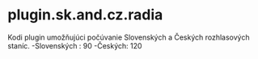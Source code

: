 # plugin.sk.and.cz.radia
Kodi plugin umožňujúci počúvanie Slovenských a Českých rozhlasových staníc.
-Slovenských : 90
-Českých: 120

